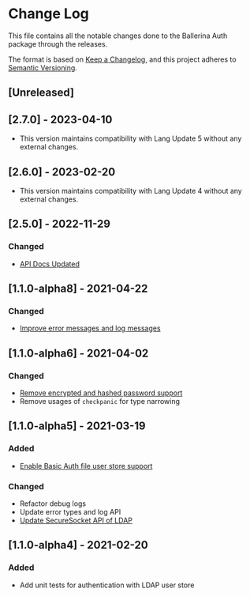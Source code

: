 # Change Log
This file contains all the notable changes done to the Ballerina Auth package through the releases.

The format is based on [Keep a Changelog](https://keepachangelog.com/en/1.0.0/), and this project adheres to [Semantic Versioning](https://semver.org/spec/v2.0.0.html).

## [Unreleased]

## [2.7.0] - 2023-04-10

- This version maintains compatibility with Lang Update 5 without any external changes.

## [2.6.0] - 2023-02-20

- This version maintains compatibility with Lang Update 4 without any external changes.

## [2.5.0] - 2022-11-29

### Changed
- [API Docs Updated](https://github.com/ballerina-platform/ballerina-standard-library/issues/3463)

## [1.1.0-alpha8] - 2021-04-22

### Changed
- [Improve error messages and log messages](https://github.com/ballerina-platform/ballerina-standard-library/issues/1242)

## [1.1.0-alpha6] - 2021-04-02

### Changed
- [Remove encrypted and hashed password support](https://github.com/ballerina-platform/ballerina-standard-library/issues/1214)
- Remove usages of `checkpanic` for type narrowing

## [1.1.0-alpha5] - 2021-03-19

### Added
- [Enable Basic Auth file user store support](https://github.com/ballerina-platform/ballerina-standard-library/issues/862)

### Changed
- Refactor debug logs
- Update error types and log API
- [Update SecureSocket API of LDAP](https://github.com/ballerina-platform/ballerina-standard-library/issues/1215)

## [1.1.0-alpha4] - 2021-02-20

### Added
- Add unit tests for authentication with LDAP user store
